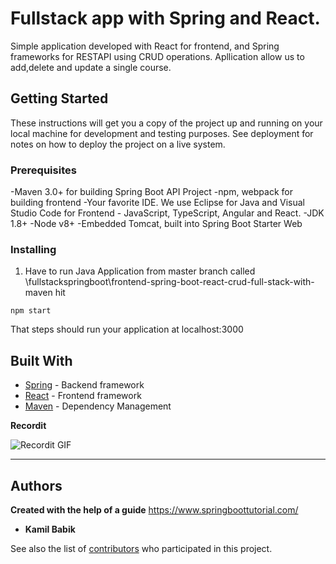 # Fullstack app with Spring and React.

Simple application developed with React for frontend, and Spring frameworks for RESTAPI using CRUD operations. Apllication allow us to add,delete and
update a single course. 
## Getting Started

These instructions will get you a copy of the project up and running on your local machine for development and testing purposes. See deployment for notes on how to deploy the project on a live system.

### Prerequisites

-Maven 3.0+ for building Spring Boot API Project
-npm, webpack for building frontend
-Your favorite IDE. We use Eclipse for Java and Visual Studio Code for Frontend - JavaScript, TypeScript, Angular and React.
-JDK 1.8+
-Node v8+
-Embedded Tomcat, built into Spring Boot Starter Web



### Installing

1.  Have to run Java Application from master branch called \fullstackspringboot\frontend-spring-boot-react-crud-full-stack-with-maven hit 
```
npm start
```
That steps should run your application at localhost:3000

## Built With
* [Spring](https://spring.io/) - Backend framework
* [React](https://pl.reactjs.org/) - Frontend framework
* [Maven](https://maven.apache.org/) - Dependency Management


**Recordit**

![Recordit GIF](https://www.springboottutorial.com/images/full-stack-application-with-spring-boot-screenshot.png)



---

## Authors

**Created with the help of a guide**
  https://www.springboottutorial.com/

* **Kamil Babik** 

See also the list of [contributors](https://github.com/your/project/contributors) who participated in this project.

